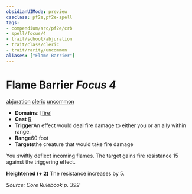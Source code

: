 ```yaml
---
obsidianUIMode: preview
cssclass: pf2e,pf2e-spell
tags:
- compendium/src/pf2e/crb
- spell/focus/4
- trait/school/abjuration
- trait/class/cleric
- trait/rarity/uncommon
aliases: ["Flame Barrier"]
---
```

# Flame Barrier *Focus 4*   
[abjuration](abjuration.md)  [cleric](rules/traits/cleric.md)  [uncommon](uncommon.md)  

- **Domains**: [[fire](../domains.md#Fire)]
- **Cast** [R](chapter-9-playing-the-game.md#Actions "Reaction") 
- **Trigger**An effect would deal fire damage to either you or an ally within range.
- **Range**60 foot
- **Targets**the creature that would take fire damage

You swiftly deflect incoming flames. The target gains fire resistance 15 against the triggering effect.

**Heightened (+ 2)** The resistance increases by 5.

*Source: Core Rulebook p. 392*